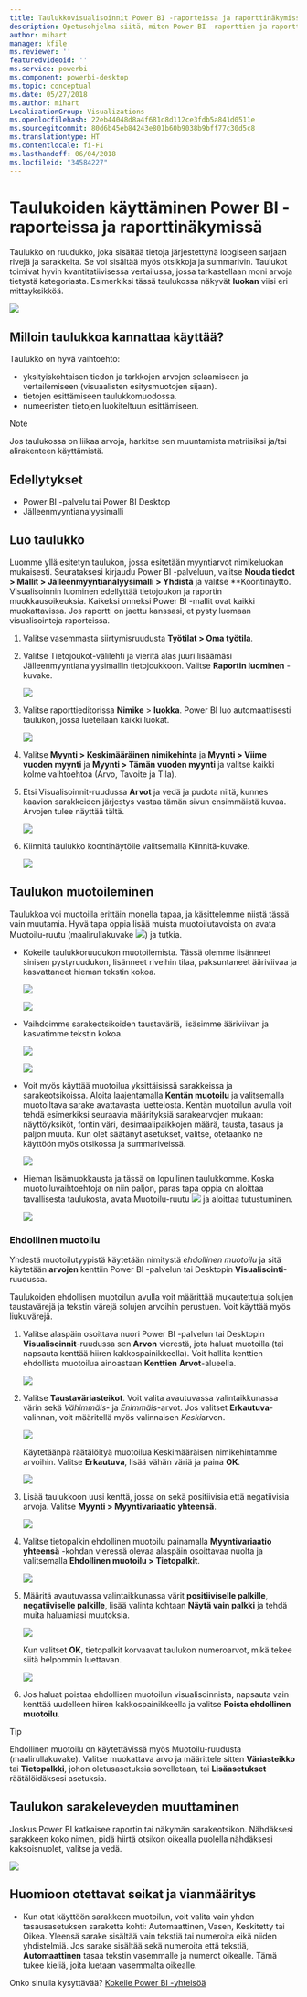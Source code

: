```yaml
---
title: Taulukkovisualisoinnit Power BI -raporteissa ja raporttinäkymissä
description: Opetusohjelma siitä, miten Power BI -raporttien ja raporttinäkymien taulukkovisualisointien kanssa työskennellään ja miten sarakkeiden leveyksiä muutetaan.
author: mihart
manager: kfile
ms.reviewer: ''
featuredvideoid: ''
ms.service: powerbi
ms.component: powerbi-desktop
ms.topic: conceptual
ms.date: 05/27/2018
ms.author: mihart
LocalizationGroup: Visualizations
ms.openlocfilehash: 22eb44048d8a4f681d8d112ce3fdb5a841d0511e
ms.sourcegitcommit: 80d6b45eb84243e801b60b9038b9bff77c30d5c8
ms.translationtype: HT
ms.contentlocale: fi-FI
ms.lasthandoff: 06/04/2018
ms.locfileid: "34584227"
---
```

# <a name="working-with-tables-in-power-bi-reports-and-dashboards"></a>Taulukoiden käyttäminen Power BI -raporteissa ja raporttinäkymissä
Taulukko on ruudukko, joka sisältää tietoja järjestettynä loogiseen sarjaan rivejä ja sarakkeita. Se voi sisältää myös otsikkoja ja summarivin. Taulukot toimivat hyvin kvantitatiivisessa vertailussa, jossa tarkastellaan moni arvoja tietystä kategoriasta. Esimerkiksi tässä taulukossa näkyvät **luokan** viisi eri mittayksikköä.

![](media/power-bi-visualization-tables/table.png)

## <a name="when-to-use-a-table"></a>Milloin taulukkoa kannattaa käyttää?
Taulukko on hyvä vaihtoehto:

* yksityiskohtaisen tiedon ja tarkkojen arvojen selaamiseen ja vertailemiseen (visuaalisten esitysmuotojen sijaan).
* tietojen esittämiseen taulukkomuodossa.
* numeeristen tietojen luokiteltuun esittämiseen.   

> [!NOTE]
> Jos taulukossa on liikaa arvoja, harkitse sen muuntamista matriisiksi ja/tai alirakenteen käyttämistä.
> 
> 
## <a name="prerequisites"></a>Edellytykset
 - Power BI -palvelu tai Power BI Desktop
 - Jälleenmyyntianalyysimalli


## <a name="create-a-table"></a>Luo taulukko
Luomme yllä esitetyn taulukon, jossa esitetään myyntiarvot nimikeluokan mukaisesti. Seurataksesi kirjaudu Power BI -palveluun, valitse **Nouda tiedot \> Mallit \> Jälleenmyyntianalyysimalli > Yhdistä** ja valitse **Koontinäyttö. Visualisoinnin luominen edellyttää tietojoukon ja raportin muokkausoikeuksia. Kaikeksi onneksi Power BI -mallit ovat kaikki muokattavissa. Jos raportti on jaettu kanssasi, et pysty luomaan visualisointeja raporteissa.

1. Valitse vasemmasta siirtymisruudusta **Työtilat > Oma työtila**.    
2. Valitse Tietojoukot-välilehti ja vieritä alas juuri lisäämäsi Jälleenmyyntianalyysimallin tietojoukkoon.  Valitse **Raportin luominen** -kuvake.
   
    ![](media/power-bi-visualization-tables/power-bi-create-report.png)
2. Valitse raporttieditorissa **Nimike** > **luokka**.  Power BI luo automaattisesti taulukon, jossa luetellaan kaikki luokat.
   
    ![](media/power-bi-visualization-tables/power-bi-table1.png)
3. Valitse **Myynti > Keskimääräinen nimikehinta** ja **Myynti > Viime vuoden myynti** ja **Myynti > Tämän vuoden myynti** ja valitse kaikki kolme vaihtoehtoa (Arvo, Tavoite ja Tila).   
4. Etsi Visualisoinnit-ruudussa **Arvot** ja vedä ja pudota niitä, kunnes kaavion sarakkeiden järjestys vastaa tämän sivun ensimmäistä kuvaa.  Arvojen tulee näyttää tältä.
   
    ![](media/power-bi-visualization-tables/power-bi-table2.png)
5. Kiinnitä taulukko koontinäytölle valitsemalla Kiinnitä-kuvake.  
   
     ![](media/power-bi-visualization-tables/pbi_pintile.png)

## <a name="format-the-table"></a>Taulukon muotoileminen
Taulukkoa voi muotoilla erittäin monella tapaa, ja käsittelemme niistä tässä vain muutamia. Hyvä tapa oppia lisää muista muotoilutavoista on avata Muotoilu-ruutu (maalirullakuvake ![](media/power-bi-visualization-tables/power-bi-format.png)) ja tutkia.

* Kokeile taulukkoruudukon muotoilemista. Tässä olemme lisänneet sinisen pystyruudukon, lisänneet riveihin tilaa, paksuntaneet ääriviivaa ja kasvattaneet hieman tekstin kokoa.
  
    ![](media/power-bi-visualization-tables/power-bi-table-gridnew.png)
  
    ![](media/power-bi-visualization-tables/power-bi-table-grid3.png)
* Vaihdoimme sarakeotsikoiden taustaväriä, lisäsimme ääriviivan ja kasvatimme tekstin kokoa. 
  
    ![](media/power-bi-visualization-tables/power-bi-table-column-headers.png)

  
    ![](media/power-bi-visualization-tables/power-bi-table-column2.png)

* Voit myös käyttää muotoilua yksittäisissä sarakkeissa ja sarakeotsikoissa. Aloita laajentamalla **Kentän muotoilu** ja valitsemalla muotoiltava sarake avattavasta luettelosta. Kentän muotoilun avulla voit tehdä esimerkiksi seuraavia määrityksiä sarakearvojen mukaan: näyttöyksiköt, fontin väri, desimaalipaikkojen määrä, tausta, tasaus ja paljon muuta. Kun olet säätänyt asetukset, valitse, otetaanko ne käyttöön myös otsikossa ja summariveissä.

    ![](media/power-bi-visualization-tables/power-bi-field-formatting.png)

* Hieman lisämuokkausta ja tässä on lopullinen taulukkomme. Koska muotoiluvaihtoehtoja on niin paljon, paras tapa oppia on aloittaa tavallisesta taulukosta, avata Muotoilu-ruutu ![](media/power-bi-visualization-tables/power-bi-format.png) ja aloittaa tutustuminen. 
  
    ![](media/power-bi-visualization-tables/power-bi-table-format.png)

### <a name="conditional-formatting"></a>Ehdollinen muotoilu
Yhdestä muotoilutyypistä käytetään nimitystä *ehdollinen muotoilu* ja sitä käytetään **arvojen** kenttiin Power BI -palvelun tai Desktopin **Visualisointi**-ruudussa. 

Taulukoiden ehdollisen muotoilun avulla voit määrittää mukautettuja solujen taustavärejä ja tekstin värejä solujen arvoihin perustuen. Voit käyttää myös liukuvärejä. 

1. Valitse alaspäin osoittava nuori Power BI -palvelun tai Desktopin **Visualisoinnit**-ruudussa sen **Arvon** vierestä, jota haluat muotoilla (tai napsauta kenttää hiiren kakkospainikkeella). Voit hallita kenttien ehdollista muotoilua ainoastaan **Kenttien** **Arvot**-alueella.
   
    ![](media/power-bi-visualization-tables/power-bi-conditional-formatting-background.png)
2. Valitse **Taustaväriasteikot**. Voit valita avautuvassa valintaikkunassa värin sekä *Vähimmäis-* ja *Enimmäis*-arvot. Jos valitset **Erkautuva**-valinnan, voit määritellä myös valinnaisen *Keski*arvon.
   
    ![](media/power-bi-visualization-tables/power-bi-conditional-formatting-background2.png)
   
    Käytetäänpä räätälöityä muotoilua Keskimääräisen nimikehintamme arvoihin. Valitse **Erkautuva**, lisää vähän väriä ja paina **OK**. 
   
    ![](media/power-bi-visualization-tables/power-bi-conditional-formatting-data-background.png)
3. Lisää taulukkoon uusi kenttä, jossa on sekä positiivisia että negatiivisia arvoja.  Valitse **Myynti > Myyntivariaatio yhteensä**. 
   
    ![](media/power-bi-visualization-tables/power-bi-conditional-formatting2.png)
4. Valitse tietopalkin ehdollinen muotoilu painamalla **Myyntivariaatio yhteensä** -kohdan vieressä olevaa alaspäin osoittavaa nuolta ja valitsemalla **Ehdollinen muotoilu > Tietopalkit**.
   
    ![](media/power-bi-visualization-tables/power-bi-conditional-formatting-data-bars.png)
5. Määritä avautuvassa valintaikkunassa värit **positiiviselle palkille**, **negatiiviselle palkille**, lisää valinta kohtaan **Näytä vain palkki** ja tehdä muita haluamiasi muutoksia.
   
    ![](media/power-bi-visualization-tables/power-bi-data-bars.png)
   
    Kun valitset **OK**, tietopalkit korvaavat taulukon numeroarvot, mikä tekee siitä helpommin luettavan.
   
    ![](media/power-bi-visualization-tables/power-bi-conditional-formatting-data-bars2.png)
6. Jos haluat poistaa ehdollisen muotoilun visualisoinnista, napsauta vain kenttää uudelleen hiiren kakkospainikkeella ja valitse **Poista ehdollinen muotoilu**.

> [!TIP]
> Ehdollinen muotoilu on käytettävissä myös Muotoilu-ruudusta (maalirullakuvake). Valitse muokattava arvo ja määrittele sitten **Väriasteikko** tai **Tietopalkki**, johon oletusasetuksia sovelletaan, tai **Lisäasetukset** räätälöidäksesi asetuksia.
> 
> 

## <a name="adjust-the-column-width-of-a-table"></a>Taulukon sarakeleveyden muuttaminen
Joskus Power BI katkaisee raportin tai näkymän sarakeotsikon. Nähdäksesi sarakkeen koko nimen, pidä hiirtä otsikon oikealla puolella nähdäksesi kaksoisnuolet, valitse ja vedä.

![](media/power-bi-visualization-tables/resizetable.gif)

## <a name="considerations-and-troubleshooting"></a>Huomioon otettavat seikat ja vianmääritys
* Kun otat käyttöön sarakkeen muotoilun, voit valita vain yhden tasausasetuksen saraketta kohti: Automaattinen, Vasen, Keskitetty tai Oikea. Yleensä sarake sisältää vain tekstiä tai numeroita eikä niiden yhdistelmiä. Jos sarake sisältää sekä numeroita että tekstiä, **Automaattinen** tasaa tekstin vasemmalle ja numerot oikealle. Tämä tukee kieliä, joita luetaan vasemmalta oikealle.   

Onko sinulla kysyttävää? [Kokeile Power BI -yhteisöä](http://community.powerbi.com/)

